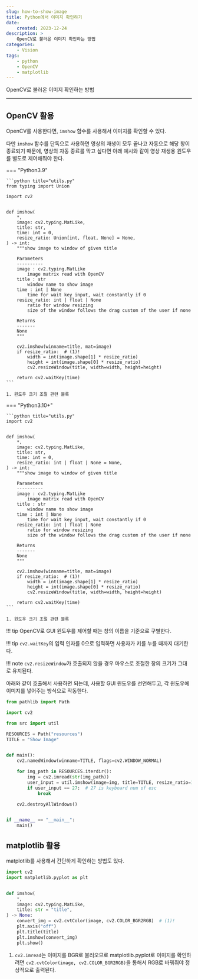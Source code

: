 ```yaml
---
slug: how-to-show-image
title: Python에서 이미지 확인하기
date:
    created: 2023-12-24
description: >
    OpenCV로 불러온 이미지 확인하는 방법
categories:
    - Vision
tags:
    - python
    - OpenCV
    - matplotlib
---
```


OpenCV로 불러온 이미지 확인하는 방법  

<!-- more -->

---

## OpenCV 활용

OpenCV를 사용한다면, `imshow` 함수를 사용해서 이미지를 확인할 수 있다. 

다만 `imshow` 함수를 단독으로 사용하면 영상의 재생이 모두 끝나고 자동으로 해당 창이 종료되기 때문에, 영상의 자동 종료를 막고 싶다면 아래 예시와 같이 영상 재생용 윈도우를 별도로 제어해줘야 한다.  

=== "Python3.9"

    ```python title="utils.py"
    from typing import Union

    import cv2


    def imshow(
        *,
        image: cv2.typing.MatLike,
        title: str,
        time: int = 0,
        resize_ratio: Union[int, float, None] = None,
    ) -> int:
        """show image to window of given title

        Parameters
        ----------
        image : cv2.typing.MatLike
            image matrix read with OpenCV
        title : str
            window name to show image
        time : int | None
            time for wait key input, wait constantly if 0
        resize_ratio: int | float | None
            ratio for window resizing
            size of the window follows the drag custom of the user if none

        Returns
        -------
        None
        """

        cv2.imshow(winname=title, mat=image)
        if resize_ratio:  # (1)!
            width = int(image.shape[1] * resize_ratio)
            height = int(image.shape[0] * resize_ratio)
            cv2.resizeWindow(title, width=width, height=height)

        return cv2.waitKey(time)
    ```

    1. 윈도우 크기 조절 관련 블록

=== "Python3.10+"

    ```python title="utils.py"
    import cv2


    def imshow(
        *,
        image: cv2.typing.MatLike,
        title: str,
        time: int = 0,
        resize_ratio: int | float | None = None,
    ) -> int:
        """show image to window of given title

        Parameters
        ----------
        image : cv2.typing.MatLike
            image matrix read with OpenCV
        title : str
            window name to show image
        time : int | None
            time for wait key input, wait constantly if 0
        resize_ratio: int | float | None
            ratio for window resizing
            size of the window follows the drag custom of the user if none

        Returns
        -------
        None
        """

        cv2.imshow(winname=title, mat=image)
        if resize_ratio:  # (1)!
            width = int(image.shape[1] * resize_ratio)
            height = int(image.shape[0] * resize_ratio)
            cv2.resizeWindow(title, width=width, height=height)

        return cv2.waitKey(time)
    ```

    1. 윈도우 크기 조절 관련 블록

!!! tip
    OpenCV로 GUI 윈도우를 제어할 때는 창의 이름을 기준으로 구별한다.  

!!! tip
    `cv2.waitKey`의 입력 인자를 0으로 입력하면 사용자가 키를 누를 때까지 대기한다.  

!!! note
    `cv2.resizeWindow`가 호출되지 않을 경우 마우스로 조절한 창의 크기가 그대로 유지된다.  

아래와 같이 호출해서 사용하면 되는데, 사용할 GUI 윈도우를 선언해두고, 각 윈도우에 이미지를 넣어주는 방식으로 작동한다.  

```python title="main.py"
from pathlib import Path

import cv2

from src import util

RESOURCES = Path("resources")
TITLE = "Show Image"


def main():
    cv2.namedWindow(winname=TITLE, flags=cv2.WINDOW_NORMAL)

    for img_path in RESOURCES.iterdir():
        img = cv2.imread(str(img_path))
        user_input = util.imshow(image=img, title=TITLE, resize_ratio=1)
        if user_input == 27:  # 27 is keyboard num of esc
            break

    cv2.destroyAllWindows()


if __name__ == "__main__":
    main()
```

## matplotlib 활용

matplotlib를 사용해서 간단하게 확인하는 방법도 있다.  

```python
import cv2
import matplotlib.pyplot as plt


def imshow(
    *,
    image: cv2.typing.MatLike,
    title: str = "title",
) -> None:
    convert_img = cv2.cvtColor(image, cv2.COLOR_BGR2RGB)  # (1)!
    plt.axis("off")
    plt.title(title)
    plt.imshow(convert_img)
    plt.show()
```

1. `cv2.imread`는 이미지를 BGR로 불러오므로 matplotlib.pyplot로 이미지를 확인하려면 `cv2.cvtColor(image, cv2.COLOR_BGR2RGB)`을 통해서 RGB로 바꿔줘야 정상적으로 출력된다.  